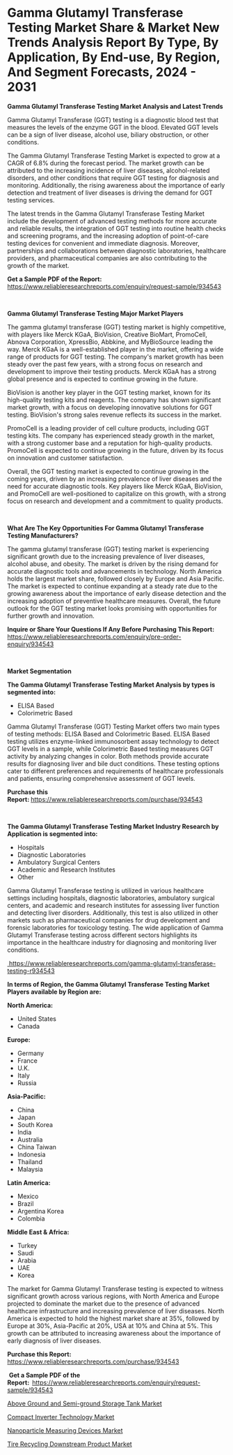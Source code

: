 <p><h1>Gamma Glutamyl Transferase Testing Market Share & Market New Trends Analysis Report By Type, By Application, By End-use, By Region, And Segment Forecasts, 2024 - 2031</h1></p><p><strong>Gamma Glutamyl Transferase Testing Market Analysis and Latest Trends</strong></p>
<p><p>Gamma Glutamyl Transferase (GGT) testing is a diagnostic blood test that measures the levels of the enzyme GGT in the blood. Elevated GGT levels can be a sign of liver disease, alcohol use, biliary obstruction, or other conditions.</p><p>The Gamma Glutamyl Transferase Testing Market is expected to grow at a CAGR of 6.8% during the forecast period. The market growth can be attributed to the increasing incidence of liver diseases, alcohol-related disorders, and other conditions that require GGT testing for diagnosis and monitoring. Additionally, the rising awareness about the importance of early detection and treatment of liver diseases is driving the demand for GGT testing services.</p><p>The latest trends in the Gamma Glutamyl Transferase Testing Market include the development of advanced testing methods for more accurate and reliable results, the integration of GGT testing into routine health checks and screening programs, and the increasing adoption of point-of-care testing devices for convenient and immediate diagnosis. Moreover, partnerships and collaborations between diagnostic laboratories, healthcare providers, and pharmaceutical companies are also contributing to the growth of the market.</p></p>
<p><strong>Get a Sample PDF of the Report:&nbsp;</strong> <a href="https://www.reliableresearchreports.com/enquiry/request-sample/934543">https://www.reliableresearchreports.com/enquiry/request-sample/934543</a></p>
<p>&nbsp;</p>
<p><strong>Gamma Glutamyl Transferase Testing Major Market Players</strong></p>
<p><p>The gamma glutamyl transferase (GGT) testing market is highly competitive, with players like Merck KGaA, BioVision, Creative BioMart, PromoCell, Abnova Corporation, XpressBio, Abbkine, and MyBioSource leading the way. Merck KGaA is a well-established player in the market, offering a wide range of products for GGT testing. The company's market growth has been steady over the past few years, with a strong focus on research and development to improve their testing products. Merck KGaA has a strong global presence and is expected to continue growing in the future.</p><p>BioVision is another key player in the GGT testing market, known for its high-quality testing kits and reagents. The company has shown significant market growth, with a focus on developing innovative solutions for GGT testing. BioVision's strong sales revenue reflects its success in the market.</p><p>PromoCell is a leading provider of cell culture products, including GGT testing kits. The company has experienced steady growth in the market, with a strong customer base and a reputation for high-quality products. PromoCell is expected to continue growing in the future, driven by its focus on innovation and customer satisfaction.</p><p>Overall, the GGT testing market is expected to continue growing in the coming years, driven by an increasing prevalence of liver diseases and the need for accurate diagnostic tools. Key players like Merck KGaA, BioVision, and PromoCell are well-positioned to capitalize on this growth, with a strong focus on research and development and a commitment to quality products.</p></p>
<p>&nbsp;</p>
<p><strong>What Are The Key Opportunities For Gamma Glutamyl Transferase Testing Manufacturers?</strong></p>
<p><p>The gamma glutamyl transferase (GGT) testing market is experiencing significant growth due to the increasing prevalence of liver diseases, alcohol abuse, and obesity. The market is driven by the rising demand for accurate diagnostic tools and advancements in technology. North America holds the largest market share, followed closely by Europe and Asia Pacific. The market is expected to continue expanding at a steady rate due to the growing awareness about the importance of early disease detection and the increasing adoption of preventive healthcare measures. Overall, the future outlook for the GGT testing market looks promising with opportunities for further growth and innovation.</p></p>
<p><strong>Inquire or Share Your Questions If Any Before Purchasing This Report:</strong> <a href="https://www.reliableresearchreports.com/enquiry/pre-order-enquiry/934543">https://www.reliableresearchreports.com/enquiry/pre-order-enquiry/934543</a></p>
<p>&nbsp;</p>
<p><strong>Market Segmentation</strong></p>
<p><strong>The Gamma Glutamyl Transferase Testing Market Analysis by types is segmented into:</strong></p>
<p><ul><li>ELISA Based</li><li>Colorimetric Based</li></ul></p>
<p><p>Gamma Glutamyl Transferase (GGT) Testing Market offers two main types of testing methods: ELISA Based and Colorimetric Based. ELISA Based testing utilizes enzyme-linked immunosorbent assay technology to detect GGT levels in a sample, while Colorimetric Based testing measures GGT activity by analyzing changes in color. Both methods provide accurate results for diagnosing liver and bile duct conditions. These testing options cater to different preferences and requirements of healthcare professionals and patients, ensuring comprehensive assessment of GGT levels.</p></p>
<p><strong>Purchase this Report:&nbsp;</strong><a href="https://www.reliableresearchreports.com/purchase/934543">https://www.reliableresearchreports.com/purchase/934543</a></p>
<p>&nbsp;</p>
<p><strong>The Gamma Glutamyl Transferase Testing Market Industry Research by Application is segmented into:</strong></p>
<p><ul><li>Hospitals</li><li>Diagnostic Laboratories</li><li>Ambulatory Surgical Centers</li><li>Academic and Research Institutes</li><li>Other</li></ul></p>
<p><p>Gamma Glutamyl Transferase testing is utilized in various healthcare settings including hospitals, diagnostic laboratories, ambulatory surgical centers, and academic and research institutes for assessing liver function and detecting liver disorders. Additionally, this test is also utilized in other markets such as pharmaceutical companies for drug development and forensic laboratories for toxicology testing. The wide application of Gamma Glutamyl Transferase testing across different sectors highlights its importance in the healthcare industry for diagnosing and monitoring liver conditions.</p></p>
<p><a href="https://www.reliableresearchreports.com/gamma-glutamyl-transferase-testing-r934543">&nbsp;https://www.reliableresearchreports.com/gamma-glutamyl-transferase-testing-r934543</a></p>
<p><strong>In terms of Region, the Gamma Glutamyl Transferase Testing Market Players available by Region are:</strong></p>
<p>
    <p> <strong> North America: </strong>
        <ul>
            <li>United States</li>
            <li>Canada</li>
        </ul>
        </p> 
    <p> <strong> Europe: </strong>
        <ul>
            <li>Germany</li>
            <li>France</li>
            <li>U.K.</li>
            <li>Italy</li>
            <li>Russia</li>
        </ul>
        </p> 
    <p> <strong> Asia-Pacific: </strong>
        <ul>
            <li>China</li>
            <li>Japan</li>
            <li>South Korea</li>
            <li>India</li>
            <li>Australia</li>
            <li>China Taiwan</li>
            <li>Indonesia</li>
            <li>Thailand</li>
            <li>Malaysia</li>
        </ul>
        </p> 
    <p> <strong> Latin America: </strong>
        <ul>
            <li>Mexico</li>
            <li>Brazil</li>
            <li>Argentina Korea</li>
            <li>Colombia</li>
        </ul>
        </p> 
    <p> <strong> Middle East & Africa: </strong>
        <ul>
            <li>Turkey</li>
            <li>Saudi</li>
            <li>Arabia</li>
            <li>UAE</li>
            <li>Korea</li>
        </ul>
    </p>
    </p>
<p><p>The market for Gamma Glutamyl Transferase testing is expected to witness significant growth across various regions, with North America and Europe projected to dominate the market due to the presence of advanced healthcare infrastructure and increasing prevalence of liver diseases. North America is expected to hold the highest market share at 35%, followed by Europe at 30%, Asia-Pacific at 20%, USA at 10% and China at 5%. This growth can be attributed to increasing awareness about the importance of early diagnosis of liver diseases.</p></p>
<p><strong>Purchase this Report: </strong><a href="https://www.reliableresearchreports.com/purchase/934543">https://www.reliableresearchreports.com/purchase/934543</a></p>
<p>&nbsp;<strong>Get a Sample PDF of the Report:&nbsp;&nbsp;</strong><a href="https://www.reliableresearchreports.com/enquiry/request-sample/934543">https://www.reliableresearchreports.com/enquiry/request-sample/934543</a></p>
<p><strong></strong></p>
<p><p><a href="https://www.linkedin.com/pulse/above-ground-semi-ground-storage-tank-market-competitive-analysis-obl5e">Above Ground and Semi-ground Storage Tank Market</a></p><p><a href="https://github.com/kufem1/Market-Research-Report-List-2/blob/main/compact-inverter-technology-market.md">Compact Inverter Technology Market</a></p><p><a href="https://www.linkedin.com/pulse/nanoparticle-measuring-devices-market-key-successful-business-qbsme">Nanoparticle Measuring Devices Market</a></p><p><a href="https://github.com/kosella/Market-Research-Report-List-3/blob/main/tire-recycling-downstream-product-market.md">Tire Recycling Downstream Product Market</a></p></p>